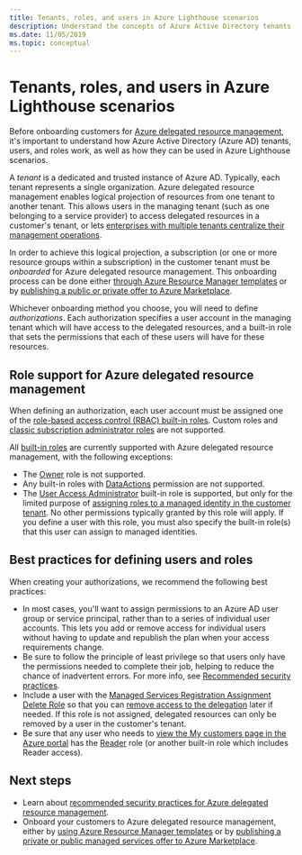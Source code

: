 ```yaml
---
title: Tenants, roles, and users in Azure Lighthouse scenarios
description: Understand the concepts of Azure Active Directory tenants, users, and roles, as well as how they can be used in Azure Lighthouse scenarios.
ms.date: 11/05/2019
ms.topic: conceptual
---
```


# Tenants, roles, and users in Azure Lighthouse scenarios

Before onboarding customers for [Azure delegated resource management](azure-delegated-resource-management.md), it's important to understand how Azure Active Directory (Azure AD) tenants, users, and roles work, as well as how they can be used in Azure Lighthouse scenarios.

A *tenant* is a dedicated and trusted instance of Azure AD. Typically, each tenant represents a single organization. Azure delegated resource management enables logical projection of resources from one tenant to another tenant. This allows users in the managing tenant (such as one belonging to a service provider) to access delegated resources in a customer's tenant, or lets [enterprises with multiple tenants centralize their management operations](enterprise.md).

In order to achieve this logical projection, a subscription (or one or more resource groups within a subscription) in the customer tenant must be *onboarded* for Azure delegated resource management. This onboarding process can be done either [through Azure Resource Manager templates](../how-to/onboard-customer.md) or by [publishing a public or private offer to Azure Marketplace](../how-to/publish-managed-services-offers.md).

Whichever onboarding method you choose, you will need to define *authorizations*. Each authorization specifies a user account in the managing tenant which will have access to the delegated resources, and a built-in role that sets the permissions that each of these users will have for these resources.

## Role support for Azure delegated resource management

When defining an authorization, each user account must be assigned one of the [role-based access control (RBAC) built-in roles](../../role-based-access-control/built-in-roles.md). Custom roles and [classic subscription administrator roles](../../role-based-access-control/classic-administrators.md) are not supported.

All [built-in roles](../../role-based-access-control/built-in-roles.md) are currently supported with Azure delegated resource management, with the following exceptions:

- The [Owner](../../role-based-access-control/built-in-roles.md#owner) role is not supported.
- Any built-in roles with [DataActions](../../role-based-access-control/role-definitions.md#dataactions) permission are not supported.
- The [User Access Administrator](../../role-based-access-control/built-in-roles.md#user-access-administrator) built-in role is supported, but only for the limited purpose of [assigning roles to a managed identity in the customer tenant](../how-to/deploy-policy-remediation.md#create-a-user-who-can-assign-roles-to-a-managed-identity-in-the-customer-tenant). No other permissions typically granted by this role will apply. If you define a user with this role, you must also specify the built-in role(s) that this user can assign to managed identities.

## Best practices for defining users and roles

When creating your authorizations, we recommend the following best practices:

- In most cases, you'll want to assign permissions to an Azure AD user group or service principal, rather than to a series of individual user accounts. This lets you add or remove access for individual users without having to update and republish the plan when your access requirements change.
- Be sure to follow the principle of least privilege so that users only have the permissions needed to complete their job, helping to reduce the chance of inadvertent errors. For more info, see [Recommended security practices](../concepts/recommended-security-practices.md).
- Include a user with the [Managed Services Registration Assignment Delete Role](../../role-based-access-control/built-in-roles.md#managed-services-registration-assignment-delete-role) so that you can [remove access to the delegation](../how-to/onboard-customer.md#remove-access-to-a-delegation) later if needed. If this role is not assigned, delegated resources can only be removed by a user in the customer's tenant.
- Be sure that any user who needs to [view the My customers page in the Azure portal](../how-to/view-manage-customers.md) has the [Reader](../../role-based-access-control/built-in-roles.md#reader) role (or another built-in role which includes Reader access).

## Next steps

- Learn about [recommended security practices for Azure delegated resource management](recommended-security-practices.md).
- Onboard your customers to Azure delegated resource management, either by [using Azure Resource Manager templates](../how-to/onboard-customer.md) or by [publishing a private or public managed services offer to Azure Marketplace](../how-to/publish-managed-services-offers.md).
